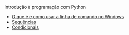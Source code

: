Introdução à programação com Python

- [O que é e como usar a linha de comando no Windows](CLI01-Linha_de_Comando_Windows.md)
- [Sequências](sequencias/README.md)
- [Condicionais](condicionais/README.md)

